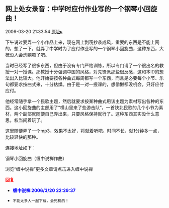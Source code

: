 ## 网上处女录音：中学时应付作业写的一个钢琴小回旋曲！
2006-03-20 21:33:54
[原址▸](http://www.fxgan.com/chan_time/2006_01_06/112.htm)



 



 


 


  下午说过要弄一个小作品上来，现在网上剽窃抄袭成风，重要的东西是不能上网的，想了一下，就弄了中学时为了应付作业写的一个钢琴小回旋曲，这种东西，大概没人会洗唰唰了吧。


 


  当时已经写了很多东西，但由于没有专门严格训练，所以专门请了一个很出名的教授一对一授课。那教授十分强调中国的风格，对先锋派那些很反感，这和本ID的想法出入比较大。他开始要按各种曲式每周都写一个东西，而且是必要每个小节、乐句都要求按曲式来，十分枯燥。由于是一对一授课的，想偷懒都没机会，只好应付应付。


 


  他经常随手拿一个民歌主题，然后就要求按某种曲式用该主题为素材写出各种的东西。这小回旋曲的主部用了“横山里来了些游击队”，一首陕北民歌的几个小节为素材，两个副部就随便自己弄出来，只要风格保持就行了。这种东西其实没什么意思，权当闹着玩了。


 


  这里随便弄了一个mp3，效果不太好，将就着听吧。时间不长，就1分钟多一点，比较轻快的那种。


 


 连接地址如下：


 


 钢琴小回旋曲（缠中说禅作曲） 


 


 


 
  浏览“缠中说禅”更多文章请点击进入缠中说禅
 








<font color='red'>**回复**</font>


- <font color='blue'>**缠中说禅 2006/3/20 22:29:37**</font>
- ```
  不能太多人一起下载，会死机的！
  ```
